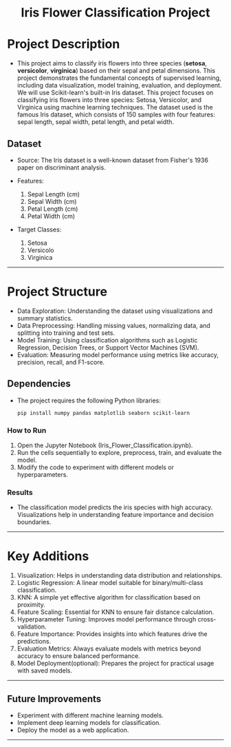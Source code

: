 # <h1 align='center'>**Iris Flower Classification Project**</h1>

# **Project Description**
- This project aims to classify iris flowers into three species (**setosa**, **versicolor**, **virginica**) based on their sepal and petal dimensions. This project demonstrates the fundamental concepts of supervised learning, including data visualization, model training, evaluation, and deployment. We will use 
  Scikit-learn's built-in Iris dataset. This project focuses on classifying iris flowers into three species: Setosa, Versicolor, and Virginica using machine learning techniques. The dataset used is the famous Iris dataset, which consists of 150 samples with four features: sepal length, sepal width, petal length, and petal 
  width.

## **Dataset**
   - Source: The Iris dataset is a well-known dataset from Fisher's 1936 paper on discriminant analysis.
   - Features:
     1. Sepal Length (cm)
     2. Sepal Width (cm)
     3. Petal Length (cm)
     4. Petal Width (cm)

   - Target Classes:
     1. Setosa
     2. Versicolo
     3. Virginica

---

# **Project Structure**
   - Data Exploration: Understanding the dataset using visualizations and summary statistics.
   - Data Preprocessing: Handling missing values, normalizing data, and splitting into training and test sets.
   - Model Training: Using classification algorithms such as Logistic Regression, Decision Trees, or Support Vector Machines (SVM).
   - Evaluation: Measuring model performance using metrics like accuracy, precision, recall, and F1-score.


## **Dependencies**
   - The project requires the following Python libraries:

         pip install numpy pandas matplotlib seaborn scikit-learn

### **How to Run**
   1. Open the Jupyter Notebook (Iris_Flower_Classification.ipynb).
   2. Run the cells sequentially to explore, preprocess, train, and evaluate the model.
   3. Modify the code to experiment with different models or hyperparameters.

### **Results**
  - The classification model predicts the iris species with high accuracy. Visualizations help in understanding feature importance and decision boundaries.

---

# **Key Additions**
   1. Visualization: Helps in understanding data distribution and relationships.
   2. Logistic Regression: A linear model suitable for binary/multi-class classification.
   3. KNN: A simple yet effective algorithm for classification based on proximity.
   4. Feature Scaling: Essential for KNN to ensure fair distance calculation.
   5. Hyperparameter Tuning: Improves model performance through cross-validation.
   6. Feature Importance: Provides insights into which features drive the predictions.
   7. Evaluation Metrics: Always evaluate models with metrics beyond accuracy to ensure balanced performance.
   8. Model Deployment(optional): Prepares the project for practical usage with saved models.

---

## **Future Improvements**
   - Experiment with different machine learning models.
   - Implement deep learning models for classification.
   - Deploy the model as a web application.

---
    
